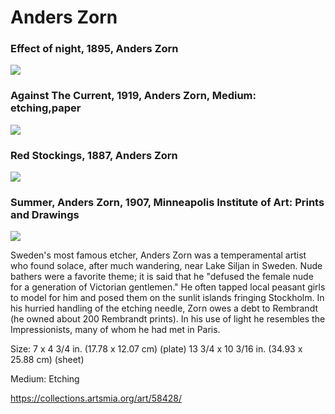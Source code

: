 # Anders Zorn


### Effect of night, 1895, Anders Zorn
<img src="https://64.media.tumblr.com/8674eeac83fca6c4bb31ea3b859ca31a/72c18537ed694cd2-e6/s500x750/3595a2fe9123346d4d1fc5ea6e7ac3fe3d3e8851.jpg">

### Against The Current, 1919, Anders Zorn, Medium: etching,paper
<img src="https://64.media.tumblr.com/9bce5a62aa5ec6f50f84276c56f1bc01/d1389ac741603dcc-04/s640x960/eeb721d53b365d341ecfcc90f33b6e44dbd35392.jpg">

### Red Stockings, 1887, Anders Zorn
<img src="https://64.media.tumblr.com/d76ce951dadfdbf6df1c9bcdc1867a33/5c8c9149aca219aa-20/s500x750/d4af763e4c455d53abbeb66467a864b25121c239.jpg">

### Summer, Anders Zorn, 1907, Minneapolis Institute of Art: Prints and Drawings
<img src="https://64.media.tumblr.com/5fc764e4d9cd96ccc5bc8e9e6e4e6e76/9cf3fb7a2264dfad-23/s1280x1920/a0291c75bba50efee7f68fecaf93c660989f5718.jpg">

Sweden's most famous etcher, Anders Zorn was a temperamental artist who found solace, after much wandering, near Lake Siljan in Sweden. Nude bathers were a favorite theme; it is said that he "defused the female nude for a generation of Victorian gentlemen." He often tapped local peasant girls to model for him and posed them on the sunlit islands fringing Stockholm. In his hurried handling of the etching needle, Zorn owes a debt to Rembrandt (he owned about 200 Rembrandt prints). In his use of light he resembles the Impressionists, many of whom he had met in Paris.

Size: 7 x 4 3/4 in. (17.78 x 12.07 cm) (plate) 13 3/4 x 10 3/16 in. (34.93 x 25.88 cm) (sheet)

Medium: Etching

https://collections.artsmia.org/art/58428/

